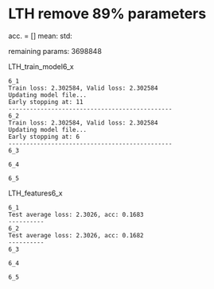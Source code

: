 # LTH remove 89% parameters
acc. = [] mean: std: 

remaining params: 3698848

LTH_train_model6_x
```
6_1
Train loss: 2.302584, Valid loss: 2.302584
Updating model file...
Early stopping at: 11
----------------------------------------------
6_2
Train loss: 2.302584, Valid loss: 2.302584
Updating model file...
Early stopping at: 6
----------------------------------------------
6_3

6_4

6_5

```

LTH_features6_x
```
6_1
Test average loss: 2.3026, acc: 0.1683
----------
6_2
Test average loss: 2.3026, acc: 0.1682
----------
6_3

6_4

6_5

```

